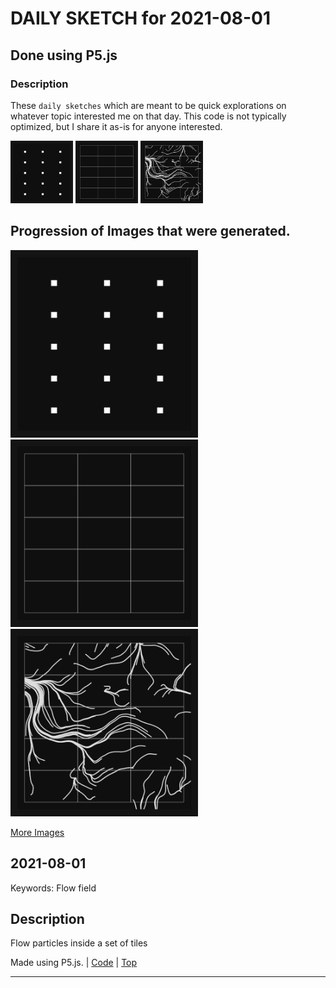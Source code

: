 # DAILY SKETCH for 2021-08-01

## Done using P5.js

### Description

These `daily sketches` which are meant to be quick explorations     on whatever topic interested me on that day. This code is not typically optimized, but I share it as-is     for anyone interested.

<img src = 'images/keep_2021-08-01-22-41-24.png' width = '100'> <img src = 'images/keep_2021-08-01-22-46-28.png' width = '100'> <img src = 'images/keep_2021-08-02-21-57-35.png' width = '100'> 

## Progression of Images that were generated.

<img src = 'images/keep_2021-08-01-22-41-24.png' width = '300'> 
<img src = 'images/keep_2021-08-01-22-46-28.png' width = '300'> 
<img src = 'images/keep_2021-08-02-21-57-35.png' width = '300'> 


[More Images](2021-08-01/images) 


 ## 2021-08-01
Keywords: Flow field
 

## Description 

 Flow particles inside a set of tiles 

Made using P5.js. | [Code](2021/2021-08-01/) | [Top](#daily-sketches) 

-----


